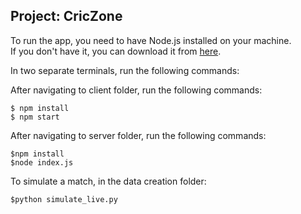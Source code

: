 ## Project: CricZone ##

To run the app, you need to have Node.js installed on your machine. \
If you don't have it, you can download it from [here](https://nodejs.org/en/).

In two separate terminals, run the following commands:

After navigating to client folder, run the following commands:

```
$ npm install
$ npm start
```

After navigating to server folder, run the following commands:

```
$npm install
$node index.js
```

To simulate a match, in the data creation folder:

```
$python simulate_live.py
```
